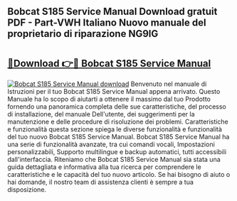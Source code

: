 ## Bobcat S185 Service Manual Download gratuit PDF - Part-VWH Italiano Nuovo manuale del proprietario di riparazione NG9lG

# <h2><a href="http://dfai5il.blite.top/?on=Bobcat+S185+Service+Manual">🔗Download 👉🔴 Bobcat S185 Service Manual</a></h2>

[![Bobcat S185 Service Manual download](https://i.imgur.com/lujVjoI.png)](http://dfai5il.blite.top/?on=Bobcat+S185+Service+Manual)
Benvenuto nel manuale di Istruzioni per il tuo Bobcat S185 Service Manual appena arrivato. Questo Manuale ha lo scopo di aiutarti a ottenere il massimo dal tuo Prodotto fornendo una panoramica completa delle sue caratteristiche, del processo di installazione, del manuale Dell'utente, dei suggerimenti per la manutenzione e delle procedure di risoluzione dei problemi. Caratteristiche e funzionalità questa sezione spiega le diverse funzionalità e funzionalità del tuo nuovo Bobcat S185 Service Manual. Bobcat S185 Service Manual ha una serie di funzionalità avanzate, tra cui comandi vocali, Impostazioni personalizzabili, Supporto multilingue e backup automatici, tutti accessibili dall'interfaccia. Riteniamo che Bobcat S185 Service Manual sia stata una guida dettagliata e informativa alla tua ricerca per comprendere le caratteristiche e le capacità del tuo nuovo articolo. Se hai bisogno di aiuto o hai domande, il nostro team di assistenza clienti è sempre a tua disposizione.
